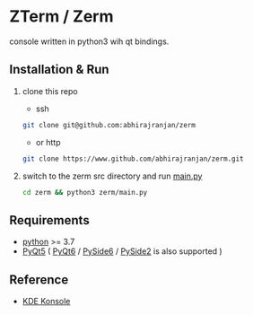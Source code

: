 # ZTerm / Zerm
console written in python3 wih qt bindings.

## Installation & Run
1. clone this repo

    * ssh
    ```bash
    git clone git@github.com:abhirajranjan/zerm
    ```
    * or http
    ```bash
    git clone https://www.github.com/abhirajranjan/zerm.git
    ```
2. switch to the zerm src directory and run [main.py](https://www.github.com/abhirajranjan/zerm/zerm/main.py)

    ```bash
    cd zerm && python3 zerm/main.py
    ```

## Requirements
 * [python](https://www.python.org/) >= 3.7
 * [PyQt5](https://pypi.org/project/PyQt5/) ( [PyQt6](https://pypi.org/project/PyQt6/) / 
 [PySide6](https://pypi.org/project/PySide6/) /
 [PySide2](https://pypi.org/project/PySide2/) is also supported )


## Reference
* [KDE Konsole](https://konsole.kde.org/)